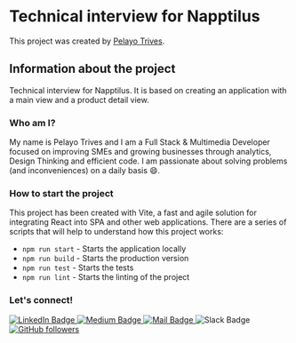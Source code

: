 # Technical interview for Napptilus
This project was created by [Pelayo Trives](https://www.linkedin.com/in/pelayo-trives-pozuelo/).

## Information about the project
Technical interview for Napptilus. It is based on creating an application with a main view and a product detail view.

### Who am I?
My name is Pelayo Trives and I am a Full Stack & Multimedia Developer focused on improving SMEs and growing businesses through analytics, Design Thinking and efficient code. I am passionate about solving problems (and inconveniences) on a daily basis 😄.

### How to start the project
This project has been created with Vite, a fast and agile solution for integrating React into SPA and other web applications. There are a series of scripts that will help to understand how this project works:

- `npm run start` - Starts the application locally
- `npm run build` - Starts the production version
- `npm run test` - Starts the tests
- `npm run lint` - Starts the linting of the project

### Let's connect!

<div id="badges">
  <a href="https://www.linkedin.com/in/pelayo-trives-pozuelo/">
    <img src="https://img.shields.io/badge/LinkedIn-blue?style=for-the-badge&logo=linkedin&logoColor=white" alt="LinkedIn Badge"/>
  </a>
  <a href="https://medium.com/@pelayotrives">
    <img src="https://img.shields.io/badge/Medium-12100E?style=for-the-badge&logo=medium&logoColor=white" alt="Medium Badge"/>
  </a>
  <a href="mailto:pelayotrivespozuelo@gmail.com">
    <img src="https://img.shields.io/badge/Gmail-D14836?style=for-the-badge&logo=gmail&logoColor=white" alt="Mail Badge"/>
  </a>
  <img src="https://img.shields.io/badge/Slack-4A154B?style=for-the-badge&logo=slack&logoColor=white" alt="Slack Badge">
  <a href="https://github.com/pelayotrives">
    <img alt="GitHub followers" src="https://img.shields.io/badge/github-%23121011.svg?style=for-the-badge&logo=github&logoColor=white" alt="Github Badge">
  </a>
</div>